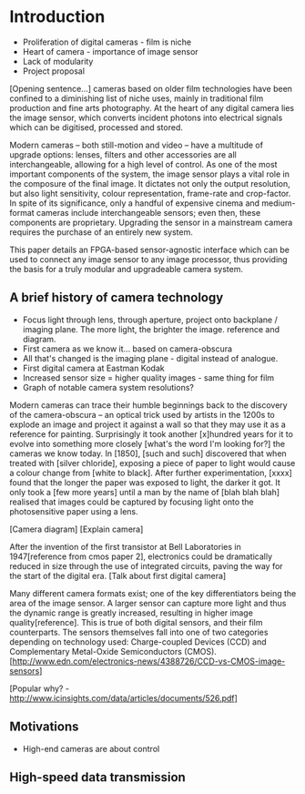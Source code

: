 # Introduction

- Proliferation of digital cameras - film is niche
- Heart of camera - importance of image sensor
- Lack of modularity
- Project proposal

[Opening sentence...] cameras based on older film technologies have been confined to a diminishing list of niche uses, mainly in traditional film production and fine arts photography. At the heart of any digital camera lies the image sensor, which converts incident photons into electrical signals which can be digitised, processed and stored. 

Modern cameras – both still-motion and video – have a multitude of upgrade options: lenses, filters and other accessories are all interchangeable, allowing for a high level of control. As one of the most important components of the system, the image sensor plays a vital role in the composure of the final image. It dictates not only the output resolution, but also light sensitivity, colour representation, frame-rate and crop-factor. In spite of its significance, only a handful of expensive cinema and medium-format cameras include interchangeable sensors; even then, these components are proprietary. Upgrading the sensor in a mainstream camera requires the purchase of an entirely new system.

This paper details an FPGA-based sensor-agnostic interface which can be used to connect any image sensor to any image processor, thus providing the basis for a truly modular and upgradeable camera system.

## A brief history of camera technology

- Focus light through lens, through aperture, project onto backplane / imaging plane. The more light, the brighter the image. reference and diagram.
- First camera as we know it... based on camera-obscura
- All that's changed is the imaging plane - digital instead of analogue.
- First digital camera at Eastman Kodak 
- Increased sensor size = higher quality images - same thing for film
- Graph of notable camera system resolutions?

Modern cameras can trace their humble beginnings back to the discovery of the camera-obscura – an optical trick used by artists in the 1200s to explode an image and project it against a wall so that they may use it as a reference for painting. Surprisingly it took another [x]hundred years for it to evolve into something more closely [what's the word I'm looking for?] the cameras we know today. In [1850], [such and such] discovered that when treated with [silver chloride], exposing a piece of paper to light would cause a colour change from [white to black]. After further experimentation, [xxxx] found that the longer the paper was exposed to light, the darker it got. It only took a [few more years] until a man by the name of [blah blah blah] realised that images could be captured by focusing light onto the photosensitive paper using a lens.

[Camera diagram]
[Explain camera]

After the invention of the first transistor at Bell Laboratories in 1947[reference from cmos paper 2], electronics could be dramatically reduced in size through the use of integrated circuits, paving the way for the start of the digital era. [Talk about first digital camera]

Many different camera formats exist; one of the key differentiators being the area of the image sensor. A larger sensor can capture more light and thus the dynamic range is greatly increased, resulting in higher image quality[reference]. This is true of both digital sensors, and their film counterparts. The sensors themselves fall into one of two categories depending on technology used: Charge-coupled Devices (CCD) and Complementary Metal-Oxide Semiconductors (CMOS). [http://www.edn.com/electronics-news/4388726/CCD-vs-CMOS-image-sensors]

[Popular why? - http://www.icinsights.com/data/articles/documents/526.pdf]

## Motivations

- High-end cameras are about control

## High-speed data transmission

## 

